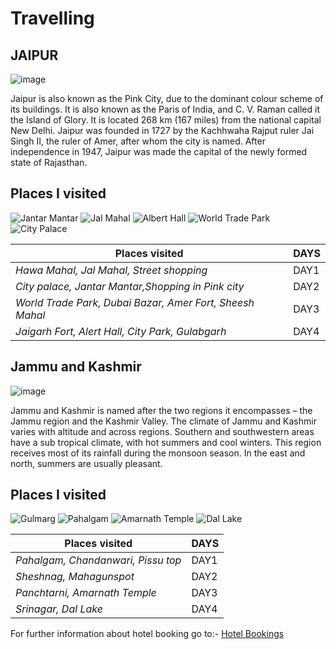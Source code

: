 # Travelling
## JAIPUR
![image](https://upload.wikimedia.org/wikipedia/commons/thumb/4/41/East_facade_Hawa_Mahal_Jaipur_from_ground_level_%28July_2022%29_-_img_01.jpg/268px-East_facade_Hawa_Mahal_Jaipur_from_ground_level_%28July_2022%29_-_img_01.jpg) 
      
   Jaipur is also known as the Pink City, due to the dominant colour scheme of its buildings. It is also known as the Paris of India, and C. V. Raman called it the Island of Glory. It is located 268 km (167 miles) from the national capital New Delhi. Jaipur was founded in 1727 by the Kachhwaha Rajput ruler Jai Singh II, the ruler of Amer, after whom the city is named. After independence in 1947, Jaipur was made the capital of the newly formed state of Rajasthan.
    

## Places I visited
 
![Jantar Mantar](https://upload.wikimedia.org/wikipedia/commons/thumb/3/3f/Jantar_Mantar_at_Jaipur.jpg/268px-Jantar_Mantar_at_Jaipur.jpg) 
![Jal Mahal](https://upload.wikimedia.org/wikipedia/commons/thumb/f/ff/Jaipur_03-2016_39_Jal_Mahal_-_Water_Palace.jpg/140px-Jaipur_03-2016_39_Jal_Mahal_-_Water_Palace.jpg)
![Albert Hall](https://upload.wikimedia.org/wikipedia/commons/thumb/1/18/Albert_Hall_%28_Jaipur_%29.jpg/125px-Albert_Hall_%28_Jaipur_%29.jpg)
![World Trade Park](https://upload.wikimedia.org/wikipedia/commons/thumb/a/a3/World_Trade_Park_Jaipur_in_2012.jpg/139px-World_Trade_Park_Jaipur_in_2012.jpg)
![City Palace](https://upload.wikimedia.org/wikipedia/commons/thumb/a/ab/Riddhi-Siddhi_Pol%2C_City_Palace_Jaipur.jpg/260px-Riddhi-Siddhi_Pol%2C_City_Palace_Jaipur.jpg)

| Places visited                                             | DAYS    |
|------------------------------------------------------------|---------|
| *Hawa Mahal, Jal Mahal, Street shopping*|DAY1 |
| *City palace, Jantar Mantar,Shopping in Pink city*| DAY2 |
| *World Trade Park, Dubai Bazar, Amer Fort, Sheesh Mahal*| DAY3 |
| *Jaigarh Fort, Alert Hall, City Park, Gulabgarh*| DAY4  |

## Jammu and Kashmir
![image](https://upload.wikimedia.org/wikipedia/commons/thumb/a/a8/Houseboats%2C_Dal_Lake%2C_Kashmir.jpg/250px-Houseboats%2C_Dal_Lake%2C_Kashmir.jpg)

Jammu and Kashmir is named after the two regions it encompasses – the Jammu region and the Kashmir Valley.
The climate of Jammu and Kashmir varies with altitude and across regions. Southern and southwestern areas have a sub tropical climate, with hot summers and cool winters. This region receives most of its rainfall during the monsoon season. In the east and north, summers are usually pleasant. 

## Places I visited
 
![Gulmarg](https://upload.wikimedia.org/wikipedia/commons/thumb/8/8e/Gulmarg_-_Jannat_on_Earth.jpg/248px-Gulmarg_-_Jannat_on_Earth.jpg) 
![Pahalgam](https://upload.wikimedia.org/wikipedia/commons/thumb/f/f6/Pahalgam_Valley.jpg/250px-Pahalgam_Valley.jpg)
![Amarnath Temple](https://encrypted-tbn0.gstatic.com/images?q=tbn:ANd9GcTtLuwC7HKvjyD0mXA5a9OeVSjWqD4H6KKB--rjNJo2&s)
![Dal Lake](https://upload.wikimedia.org/wikipedia/commons/thumb/e/e1/Dal_Lake_Hazratbal_Srinagar.jpg/264px-Dal_Lake_Hazratbal_Srinagar.jpg)

| Places visited                                             | DAYS    |
|------------------------------------------------------------|---------|
| *Pahalgam, Chandanwari, Pissu top*|DAY1 |
| *Sheshnag, Mahagunspot*| DAY2 |
| *Panchtarni, Amarnath Temple*| DAY3 |
| *Srinagar, Dal Lake*| DAY4  |

For further information about hotel booking go to:-
[Hotel Bookings](https://www.trivago.in/)
